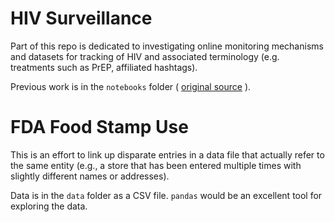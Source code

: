 # HIV Surveillance

Part of this repo is dedicated to investigating online monitoring mechanisms and datasets for tracking of HIV and associated terminology (e.g. treatments such as PrEP, affiliated hashtags).

Previous work is in the `notebooks` folder ( [original source](https://github.com/quinngroup/sm_w2v) ). 

# FDA Food Stamp Use

This is an effort to link up disparate entries in a data file that actually refer to the same entity (e.g., a store that has been entered multiple times with slightly different names or addresses).

Data is in the `data` folder as a CSV file. `pandas` would be an excellent tool for exploring the data.
